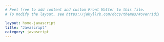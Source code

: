 ```yaml
---
# Feel free to add content and custom Front Matter to this file.
# To modify the layout, see https://jekyllrb.com/docs/themes/#overriding-theme-defaults

layout: home-javascript
title: "Javascript"
category: javascript
---
```

